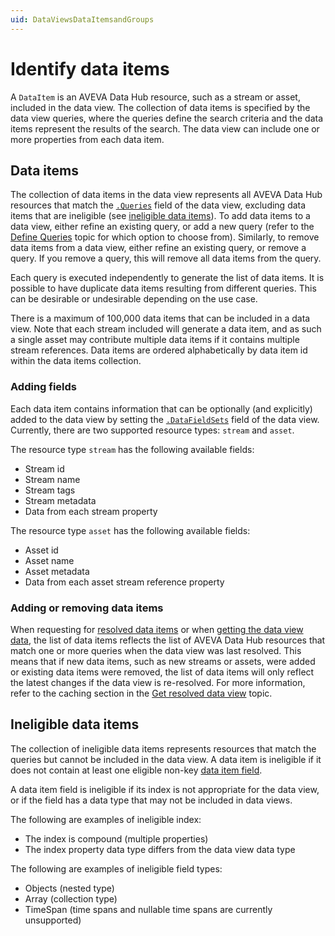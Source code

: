```yaml
---
uid: DataViewsDataItemsandGroups
---
```


# Identify data items

A `DataItem` is an AVEVA Data Hub resource, such as a stream or asset, included in the data view. The collection of data items is specified by the data view queries, where the queries define the search criteria and the data items represent the results of the search. The data view can include one or more properties from each data item.

## Data items

The collection of data items in the data view represents all AVEVA Data Hub resources that match the [`.Queries`](xref:DataViewsQueries) field of the data view, excluding data items that are ineligible (see [ineligible data items](#ineligible-data-items)). To add data items to a data view, either refine an existing query, or add a new query (refer to the [Define Queries](xref:DataViewsQueries) topic for which option to choose from). Similarly, to remove data items from a data view, either refine an existing query, or remove a query. If you remove a query, this will remove all data items from the query.

Each query is executed independently to generate the list of data items. It is possible to have duplicate data items resulting from different queries. This can be desirable or undesirable depending on the use case.

There is a maximum of 100,000 data items that can be included in a data view. Note that each stream included will generate a data item, and as such a single asset may contribute multiple data items if it contains multiple stream references. Data items are ordered alphabetically by data item id within the data items collection.

### Adding fields

Each data item contains information that can be optionally (and explicitly) added to the data view by setting the [`.DataFieldSets`](xref:DataViewsFieldSets) field of the data view. Currently, there are two supported resource types: `stream` and `asset`.

The resource type `stream` has the following available fields:

* Stream id
* Stream name
* Stream tags
* Stream metadata
* Data from each stream property

The resource type `asset` has the following available fields:

* Asset id
* Asset name
* Asset metadata
* Data from each asset stream reference property

### Adding or removing data items

When requesting for [resolved data items](xref:data-views-data-views-resolved) or when [getting the data view data](xref:data-views-data-views-data), the list of data items reflects the list of AVEVA Data Hub resources that match one or more queries when the data view was last resolved. This means that if new data items, such as new streams or assets, were added or existing data items were removed, the list of data items will only reflect the latest changes if the data view is re-resolved. For more information, refer to the caching section in the [Get resolved data view](xref:ResolvedDataView) topic.

## Ineligible data items

The collection of ineligible data items represents resources that match the queries but cannot be included in the data view. A data item is ineligible if it does not contain at least one eligible non-key [data item field](xref:ResolvedDataView#dataitemfield).

A data item field is ineligible if its index is not appropriate for the data view, or if the field has a data type that may not be included in data views.

The following are examples of ineligible index:

* The index is compound (multiple properties)
* The index property data type differs from the data view data type

The following are examples of ineligible field types:

* Objects (nested type)
* Array (collection type)
* TimeSpan (time spans and nullable time spans are currently unsupported)
